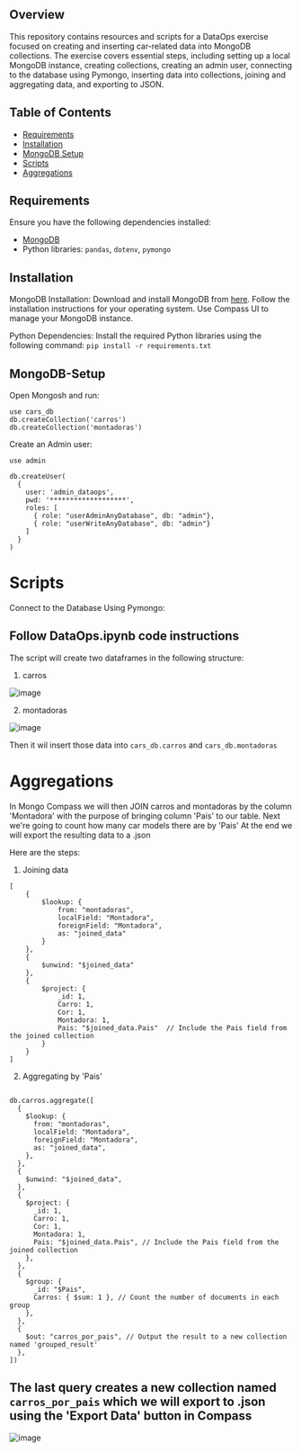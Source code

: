 ## Overview

This repository contains resources and scripts for a DataOps exercise focused on creating and inserting car-related data into MongoDB collections. The exercise covers essential steps, including setting up a local MongoDB instance, creating collections, creating an admin user, connecting to the database using Pymongo, inserting data into collections, joining and aggregating data, and exporting to JSON.

## Table of Contents

- [Requirements](#requirements)
- [Installation](#installation)
- [MongoDB Setup](#mongodb-setup)
- [Scripts](#scripts)
- [Aggregations](#aggregations)

## Requirements

Ensure you have the following dependencies installed:

- [MongoDB](https://www.mongodb.com/try/download/community)
- Python libraries: `pandas`, `dotenv`, `pymongo`

## Installation
MongoDB Installation:
Download and install MongoDB from [here](https://www.mongodb.com/try/download/community).
Follow the installation instructions for your operating system.
Use Compass UI to manage your MongoDB instance.

Python Dependencies:
Install the required Python libraries using the following command:
`pip install -r requirements.txt`

## MongoDB-Setup

Open Mongosh and run:
```
use cars_db
db.createCollection('carros')
db.createCollection('montadoras')
```

Create an Admin user:
```
use admin

db.createUser(
  {
    user: 'admin_dataops',
    pwd: '*******************',
    roles: [
      { role: "userAdminAnyDatabase", db: "admin"},
      { role: "userWriteAnyDatabase", db: "admin"}
    ]
  }
)
```

# Scripts
Connect to the Database Using Pymongo:

## Follow DataOps.ipynb code instructions

The script will create two dataframes in the following structure:

1) carros

![image](https://github.com/viniciusfjacinto/dataops-exercise/assets/87664450/5575b1cb-1f59-4875-bc8a-41a0c14ef037)


2) montadoras

![image](https://github.com/viniciusfjacinto/dataops-exercise/assets/87664450/8d1d8d26-48f1-482d-9ec9-5b28b363a818)

Then it wil insert those data into `cars_db.carros` and `cars_db.montadoras`

# Aggregations
In Mongo Compass we will then JOIN carros and montadoras by the column 'Montadora' with the purpose of bringing column 'Pais' to our table.
Next we're going to count how many car models there are by 'Pais'
At the end we will export the resulting data to a .json

Here are the steps:
1) Joining data
```
[
    {
        $lookup: {
            from: "montadoras",
            localField: "Montadora",
            foreignField: "Montadora",
            as: "joined_data"
        }
    },
    {
        $unwind: "$joined_data"
    },
    {
        $project: {
            _id: 1,  
            Carro: 1, 
            Cor: 1,  
            Montadora: 1, 
            Pais: "$joined_data.Pais"  // Include the Pais field from the joined collection
        }
    }
]
```
2) Aggregating by 'Pais'
```

db.carros.aggregate([
  {
    $lookup: {
      from: "montadoras",
      localField: "Montadora",
      foreignField: "Montadora",
      as: "joined_data",
    },
  },
  {
    $unwind: "$joined_data",
  },
  {
    $project: {
      _id: 1,
      Carro: 1,
      Cor: 1,
      Montadora: 1,
      Pais: "$joined_data.Pais", // Include the Pais field from the joined collection
    },
  },
  {
    $group: {
      _id: "$Pais",
      Carros: { $sum: 1 }, // Count the number of documents in each group
    },
  },
  {
    $out: "carros_por_pais", // Output the result to a new collection named 'grouped_result'
  },
])
```

## The last query creates a new collection named `carros_por_pais` which we will export to .json using the 'Export Data' button in Compass

![image](https://github.com/viniciusfjacinto/dataops-exercise/assets/87664450/9f644494-fb23-4d5c-aaf0-7c3013f68904)
